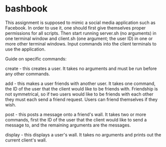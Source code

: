 # bashbook

This assignment is supposed to mimic a social media application such as Facebook. In order to use it, one should first give themselves proper permissions for all scripts. Then start running server.sh (no arguments) in one terminal window and client.sh (one argument; the user ID) in one or more other terminal windows. Input commands into the client terminals to use the application.


Guide on specific commands:

create - this creates a user. It takes no arguments and must be run before any other commands.

add - this makes a user friends with another user. It takes one command, the ID of the user that the client would like to be friends with. Friendship is not symmetrical, so if two users would like to be friends with each other they must each send a friend request. Users can friend themselves if they wish.

post - this posts a message onto a friend's wall. It takes two or more commands, first the ID of the user that the client would like to send a message to, and the remaining arguments are the messages.

display - this displays a user's wall. It takes no arguments and prints out the current client's wall.

